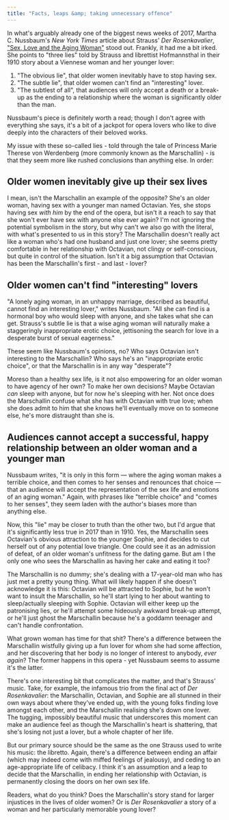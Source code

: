 ```yaml
---
title: "Facts, leaps &amp; taking unnecessary offence"
---
```


In what's arguably already one of the biggest news weeks of 2017, Martha C. Nussbaum's *New York Times* article about Strauss' *Der Rosenkavalier*, ["Sex, Love and the Aging Woman"](https://www.nytimes.com/2017/10/30/opinion/sex-love-aging-woman.html) stood out. Frankly, it had me a bit irked. She points to "three lies" told by Strauss and librettist Hofmannsthal in their 1910 story about a Viennese woman and her younger lover:

1. "The obvious lie", that older women inevitably have to stop having sex.
2. "The subtle lie", that older women can't find an "interesting" lover.
3. "The subtlest of all", that audiences will only accept a death or a break-up as the ending to a relationship where the woman is significantly older than the man.

Nussbaum's piece is definitely worth a read; though I don't agree with everything she says, it's a bit of a jackpot for opera lovers who like to dive deeply into the characters of their beloved works.

My issue with these so-called lies - told through the tale of Princess Marie Therese von Werdenberg (more commonly known as the Marschallin) - is that they seem more like rushed conclusions than anything else. In order:

## Older women inevitably give up their sex lives

I mean, isn't the Marschallin an example of the opposite? She's an older woman, having sex with a younger man named Octavian. Yes, she stops having sex *with him* by the end of the opera, but isn't it a reach to say that she won't ever have sex with anyone else ever again? I'm not ignoring the potential symbolism in the story, but why can't we also go with the literal, with what's presented to us in this story? The Marschallin doesn't really act like a woman who's had one husband and just one lover; she seems pretty comfortable in her relationship with Octavian, not clingy or self-conscious, but quite in control of the situation. Isn't it a big assumption that Octavian has been the Marschallin's first - and last - lover?

## Older women can't find "interesting" lovers

"A lonely aging woman, in an unhappy marriage, described as beautiful, cannot find an interesting lover," writes Nussbaum. "All she can find is a hormonal boy who would sleep with anyone, and she takes what she can get. Strauss's subtle lie is that a wise aging woman will naturally make a staggeringly inappropriate erotic choice, jettisoning the search for love in a desperate burst of sexual eagerness."

These seem like Nussbaum's opinions, no? Who says Octavian isn't interesting to the Marschallin? Who says he's an "inappropriate erotic choice", or that the Marschallin is in any way "desperate"?

Moreso than a healthy sex life, is it not also empowering for an older woman to have agency of her own? To make her own decisions? Maybe Octavian *can* sleep with anyone, but for now he's sleeping with her. Not once does the Marschallin confuse what she has with Octavian with true love; when she does admit to him that she knows he'll eventually move on to someone else, he's more distraught than she is.

## Audiences cannot accept a successful, happy relationship between an older woman and a younger man

Nussbaum writes, "it is only in this form — where the aging woman makes a terrible choice, and then comes to her senses and renounces that choice — that an audience will accept the representation of the sex life and emotions of an aging woman." Again, with phrases like "terrible choice" and "comes to her senses", they seem laden with the author's biases more than anything else. 

Now, this "lie" may be closer to truth than the other two, but I'd argue that it's significantly less true in 2017 than in 1910. Yes, the Marschallin sees Octavian's obvious attraction to the younger Sophie, and decides to cut herself out of any potential love triangle. One could see it as an admission of defeat, of an older woman's unfitness for the dating game. But am I the only one who sees the Marschallin as having her cake and eating it too?

The Marschallin is no dummy; she's dealing with a 17-year-old man who has just met a pretty young thing. What will likely happen if she doesn't acknowledge it is this: Octavian will be attracted to Sophie, but he won't want to insult the Marschallin, so he'll start lying to her about wanting to sleep/actually sleeping with Sophie. Octavian will either keep up the patronising lies, or he'll attempt some hideously awkward break-up attempt, or he'll just ghost the Marschallin because he's a goddamn teenager and can't handle confrontation.

What grown woman has time for that shit? There's a difference between the Marschallin wistfully giving up a fun lover for whom she had some affection, and her discovering that her body is no longer of interest to anybody, *ever again*? The former happens in this opera - yet Nussbaum seems to assume it's the latter.

There's one interesting bit that complicates the matter, and that's Strauss' music. Take, for example, the infamous trio from the final act of *Der Rosenkavalier*: the Marschallin, Octavian, and Sophie are all stunned in their own ways about where they've ended up, with the young folks finding love amongst each other, and the Marschallin realising she's down one lover. The tugging, impossibly beautiful music that underscores this moment can make an audience feel as though the Marschallin's heart is shattering, that she's losing not just a lover, but a whole chapter of her life.

But our primary source should be the same as the one Strauss used to write his music: the libretto. Again, there's a difference between ending an affair (which may indeed come with miffed feelings of jealousy), and ceding to an age-appropriate life of celibacy. I think it's an assumption and a leap to decide that the Marschallin, in ending her relationship with Octavian, is permanently closing the doors on her own sex life.

Readers, what do you think? Does the Marschallin's story stand for larger injustices in the lives of older women? Or is *Der Rosenkavalier* a story of a woman and her particularly memorable young lover?
